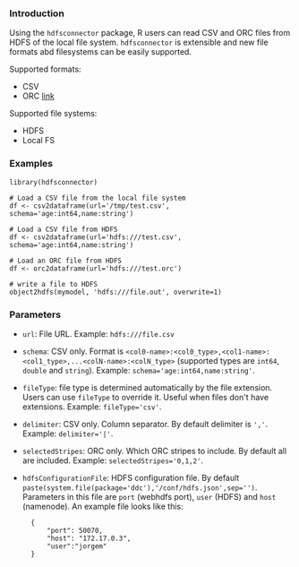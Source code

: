 ### Introduction
Using the `hdfsconnector` package, R users can read CSV and ORC files from HDFS of the local file system. `hdfsconnector` is extensible and new file formats abd filesystems can be easily supported.

Supported formats:
* CSV
* ORC [link](https://cwiki.apache.org/confluence/display/Hive/LanguageManual+ORC)

Supported file systems:
* HDFS
* Local FS

### Examples
    library(hdfsconnector)

    # Load a CSV file from the local file system
    df <- csv2dataframe(url='/tmp/test.csv', schema='age:int64,name:string')

    # Load a CSV file from HDFS
    df <- csv2dataframe(url='hdfs:///test.csv', schema='age:int64,name:string')

    # Load an ORC file from HDFS
    df <- orc2dataframe(url='hdfs:///test.orc')

    # write a file to HDFS
    object2hdfs(mymodel, 'hdfs:///file.out', overwrite=1)

### Parameters
* `url`: File URL. Example: `hdfs:///file.csv`
* `schema`: CSV only. Format is `<col0-name>:<col0_type>,<col1-name>:<col1_type>,...<colN-name>:<colN_type>` (supported types are `int64`, `double` and `string`). Example: `schema='age:int64,name:string'`.
* `fileType`: file type is determined automatically by the file extension. Users can use `fileType` to override it. Useful when files don't have extensions. Example: `fileType='csv'`.
* `delimiter`: CSV only. Column separator. By default delimiter is `','`. Example: `delimiter='|'`.
* `selectedStripes`: ORC only. Which ORC stripes to include. By default all are included. Example: `selectedStripes='0,1,2'`.
* `hdfsConfigurationFile`: HDFS configuration file. By default `paste(system.file(package='ddc'),'/conf/hdfs.json',sep='')`. Parameters in this file are `port` (webhdfs port), `user` (HDFS) and `host` (namenode). An example file looks like this:

        {
            "port": 50070,
            "host": "172.17.0.3",
            "user":"jorgem"
        }

